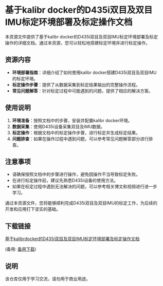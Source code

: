 # 基于kalibr docker的D435i双目及双目IMU标定环境部署及标定操作文档

本资源文件提供了基于kalibr docker的D435i双目及双目IMU标定环境部署及标定操作的详细文档。通过本资源，您可以轻松地搭建标定环境并进行标定操作。

## 资源内容

- **环境部署指南**：详细介绍了如何使用kalibr docker搭建D435i双目及双目IMU的标定环境。
- **标定操作步骤**：提供了从数据采集到标定结果输出的完整操作流程。
- **常见问题解答**：针对标定过程中可能遇到的问题，提供了相应的解决方案。

## 使用说明

1. **环境准备**：按照文档中的步骤，安装并配置kalibr docker环境。
2. **数据采集**：使用D435i设备采集双目及IMU数据。
3. **标定操作**：根据文档中的标定操作步骤，进行标定并生成标定结果。
4. **问题排查**：如果在操作过程中遇到问题，可以参考常见问题解答部分进行排查。

## 注意事项

- 请确保按照文档中的步骤进行操作，避免因操作不当导致标定失败。
- 在进行标定操作前，建议先熟悉D435i设备的使用方法。
- 如果在标定过程中遇到无法解决的问题，可以参考相关博文和视频进行进一步学习。

通过本资源文件，您将能够顺利完成D435i双目及双目IMU的标定工作，为后续的开发和应用打下坚实的基础。

## 下载链接
[基于kalibrdocker的D435i双目及双目IMU标定环境部署及标定操作文档](https://pan.quark.cn/s/ac78cc57bfdf) 

(备用: [备用下载](https://pan.baidu.com/s/1najTvfbXtjYYi5g9hj1-nw?pwd=1234))

## 说明

该仓库仅用于学习交流，请勿用于商业用途。
